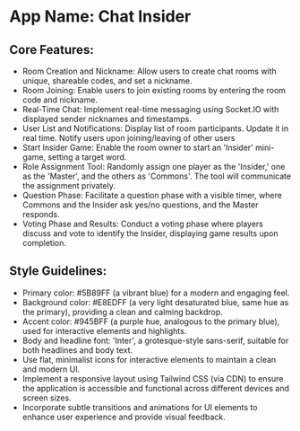 # **App Name**: Chat Insider

## Core Features:

- Room Creation and Nickname: Allow users to create chat rooms with unique, shareable codes, and set a nickname.
- Room Joining: Enable users to join existing rooms by entering the room code and nickname.
- Real-Time Chat: Implement real-time messaging using Socket.IO with displayed sender nicknames and timestamps.
- User List and Notifications: Display list of room participants. Update it in real time. Notify users upon joining/leaving of other users
- Start Insider Game: Enable the room owner to start an 'Insider' mini-game, setting a target word.
- Role Assignment Tool: Randomly assign one player as the 'Insider,' one as the 'Master', and the others as 'Commons'. The tool will communicate the assignment privately.
- Question Phase: Facilitate a question phase with a visible timer, where Commons and the Insider ask yes/no questions, and the Master responds.
- Voting Phase and Results: Conduct a voting phase where players discuss and vote to identify the Insider, displaying game results upon completion.

## Style Guidelines:

- Primary color: #5B89FF (a vibrant blue) for a modern and engaging feel.
- Background color: #E8EDFF (a very light desaturated blue, same hue as the primary), providing a clean and calming backdrop.
- Accent color: #945BFF (a purple hue, analogous to the primary blue), used for interactive elements and highlights.
- Body and headline font: 'Inter', a grotesque-style sans-serif, suitable for both headlines and body text.
- Use flat, minimalist icons for interactive elements to maintain a clean and modern UI.
- Implement a responsive layout using Tailwind CSS (via CDN) to ensure the application is accessible and functional across different devices and screen sizes.
- Incorporate subtle transitions and animations for UI elements to enhance user experience and provide visual feedback.